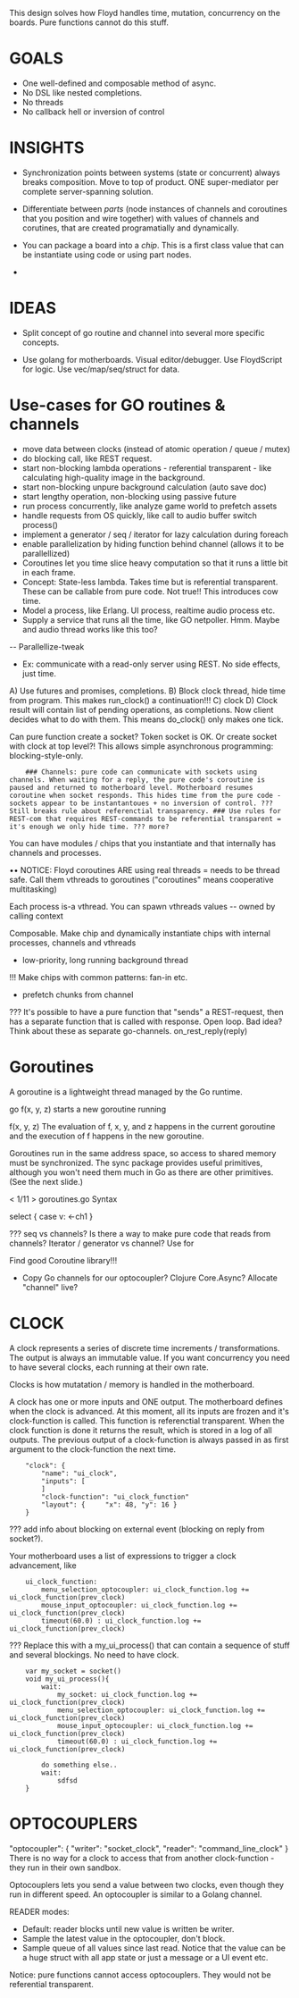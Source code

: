 This design solves how Floyd handles time, mutation, concurrency on the boards. Pure functions cannot do this stuff.


# GOALS

- One well-defined and composable method of async.
- No DSL like nested completions.
- No threads
- No callback hell or inversion of control


# INSIGHTS

- Synchronization points between systems (state or concurrent) always breaks composition. Move to top of product. ONE super-mediator per complete server-spanning solution.

- Differentiate between _parts_ (node instances of channels and coroutines that you position and wire together) with values of channels and corutines, that are created programatially and dynamically.

- You can package a board into a *chip*. This is a first class value that can be instantiate using code or using part nodes.
- 


# IDEAS
- Split concept of go routine and channel into several more specific concepts.

- Use golang for motherboards. Visual editor/debugger. Use FloydScript for logic. Use vec/map/seq/struct for data.



# Use-cases for GO routines & channels
- move data between clocks (instead of atomic operation / queue / mutex)
- do blocking call, like REST request.
- start non-blocking lambda operations - referential transparent - like calculating high-quality image in the background.
- start non-blocking unpure background calculation (auto save doc)
- start lengthy operation, non-blocking using passive future
- run process concurrently, like analyze game world to prefetch assets
- handle requests from OS quickly, like call to audio buffer switch process()
- implement a generator / seq / iterator for lazy calculation during foreach
- enable parallelization by hiding function behind channel (allows it to be parallellized)
- Coroutines let you time slice heavy computation so that it runs a little bit in each frame.
- Concept: State-less lambda. Takes time but is referential transparent. These can be callable from pure code. Not true!! This introduces cow time.
- Model a process, like Erlang. UI process, realtime audio process etc.
- Supply a service that runs all the time, like GO netpoller. Hmm. Maybe and audio thread works like this too?



-- Parallellize-tweak


- Ex: communicate with a read-only server using REST. No side effects, just time.

A) Use futures and promises, completions.
B) Block clock thread, hide time from program. This makes run_clock() a continuation!!!
C) clock
D) Clock result will contain list of pending operations, as completions. Now client decides what to do with them. This means do_clock() only makes one tick.


Can pure function create a socket? Token socket is OK. Or create socket with clock at top level?! This allows simple asynchronous programming: blocking-style-only.

		### Channels: pure code can communicate with sockets using channels. When waiting for a reply, the pure code's coroutine is paused and returned to motherboard level. Motherboard resumes coroutine when socket responds. This hides time from the pure code - sockets appear to be instantantoues + no inversion of control. ??? Still breaks rule about referenctial transparency. ### Use rules for REST-com that requires REST-commands to be referential transparent = it's enough we only hide time. ??? more?





You can have modules / chips that you instantiate and that internally has channels and processes.



•• NOTICE: Floyd coroutines ARE using real threads = needs to be thread safe. Call them vthreads to goroutines ("coroutines" means cooperative multitasking)

Each process is-a vthread. You can spawn vthreads values -- owned by calling context

Composable.
Make chip and dynamically instantiate chips with internal processes, channels and vthreads
- low-priority, long running background thread


!!! Make chips with common patterns: fan-in etc.
- prefetch chunks from channel


??? It's possible to have a pure function that "sends" a REST-request, then has a separate function that is called with response. Open loop. Bad idea? Think about these as separate go-channels.
		on_rest_reply(reply)



# Goroutines
A goroutine is a lightweight thread managed by the Go runtime.

go f(x, y, z)
starts a new goroutine running

f(x, y, z)
The evaluation of f, x, y, and z happens in the current goroutine and the execution of f happens in the new goroutine.

Goroutines run in the same address space, so access to shared memory must be synchronized. The sync package provides useful primitives, although you won't need them much in Go as there are other primitives. (See the next slide.)

< 1/11 > goroutines.go Syntax

select {
	case v: <-ch1
}

??? seq vs channels? Is there a way to make pure code that reads from channels? Iterator / generator vs channel? Use for

Find good Coroutine library!!!

- Copy Go channels for our optocoupler? Clojure Core.Async? Allocate "channel" live?






# CLOCK
A clock represents a series of discrete time increments / transformations. The output is always an immutable value. If you want concurrency you need to have several clocks, each running at their own rate.

Clocks is how mutatation / memory is handled in the motherboard.

A clock has one or more inputs and ONE output. The motherboard defines when the clock is advanced. At this moment, all its inputs are frozen and it's clock-function is called. This function is referenctial transparent. When the clock function is done it returns the result, which is stored in a log of all outputs. The previous output of a clock-function is always passed in as first argument to the clock-function the next time.

		"clock": {
			"name": "ui_clock",
			"inputs": [
			]
			"clock-function": "ui_clock_function"
			"layout": {		"x": 48, "y": 16 }
		}

??? add info about blocking on external event (blocking on reply from socket?).


Your motherboard uses a list of expressions to trigger a clock advancement, like

		ui_clock_function:
			menu_selection_optocoupler: ui_clock_function.log += ui_clock_function(prev_clock)
			mouse_input_optocoupler: ui_clock_function.log += ui_clock_function(prev_clock)
			timeout(60.0) : ui_clock_function.log += ui_clock_function(prev_clock)

??? Replace this with a my_ui_process() that can contain a sequence of stuff and several blockings. No need to have clock.

		var my_socket = socket()
		void my_ui_process(){
			wait:
				my_socket: ui_clock_function.log += ui_clock_function(prev_clock)
				menu_selection_optocoupler: ui_clock_function.log += ui_clock_function(prev_clock)
				mouse_input_optocoupler: ui_clock_function.log += ui_clock_function(prev_clock)
				timeout(60.0) : ui_clock_function.log += ui_clock_function(prev_clock)
	
			do something else..
			wait:
				sdfsd
		}


# OPTOCOUPLERS

"optocoupler": {
	"writer": "socket_clock",
	"reader": "command_line_clock"
}
There is no way for a clock to access that from another clock-function - they run in their own sandbox.

Optocouplers lets you send a value between two clocks, even though they run in different speed. An optocoupler is similar to a Golang channel.

READER modes:
- Default: reader blocks until new value is written be writer.
- Sample the latest value in the optocoupler, don't block.
- Sample queue of all values since last read.
Notice that the value can be a huge struct with all app state or just a message or a UI event etc.

Notice: pure functions cannot access optocouplers. They would not be referential transparent.





